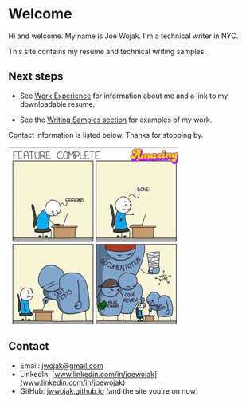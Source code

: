 # Welcome

Hi and welcome. My name is Joe Wojak. I'm a technical writer in NYC.

This site contains my resume and technical writing samples. 

## Next steps

- See [Work Experience](resume/resume.md) for information about me and a link to my downloadable resume.

- See the [Writing Samples section](samples/samples-intro.md) for examples of my work.

Contact information is listed below. Thanks for stopping by.

![feature_complete](images/feature_complete50.png)

## Contact

- Email: jwojak@gmail.com
- LinkedIn: [www.linkedin.com/in/joewojak](www.linkedin.com/in/joewojak)
- GitHub: [jwwojak.github.io](https://github.com/jwwojak/jwwojak.github.io) (and the site you're on now)